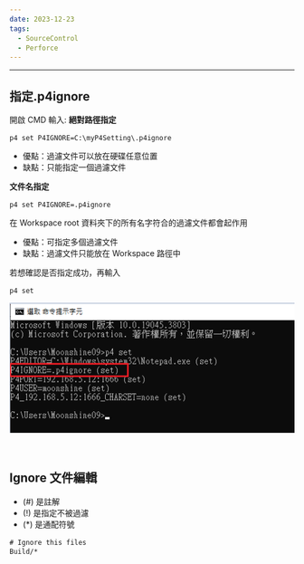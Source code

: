 ```yaml
---
date: 2023-12-23
tags:
  - SourceControl
  - Perforce
---
```

---
## 指定.p4ignore
開啟 CMD 輸入:
**絕對路徑指定**
```
p4 set P4IGNORE=C:\myP4Setting\.p4ignore
```
- 優點：過濾文件可以放在硬碟任意位置
- 缺點：只能指定一個過濾文件

**文件名指定**
```
p4 set P4IGNORE=.p4ignore
```
在 Workspace root 資料夾下的所有名字符合的過濾文件都會起作用
- 優點：可指定多個過濾文件
- 缺點：過濾文件只能放在 Workspace 路徑中
 
 
若想確認是否指定成功，再輸入
```
p4 set
```
![2023-12-22 180340](https://raw.githubusercontent.com/agin0634/DuriShen_DevNote/main/Archives/Images/2023-12-22%20180340.png)

<br>

## Ignore 文件編輯
- (#) 是註解
- (!) 是指定不被過濾
- (\*) 是通配符號

```
# Ignore this files
Build/*
```
